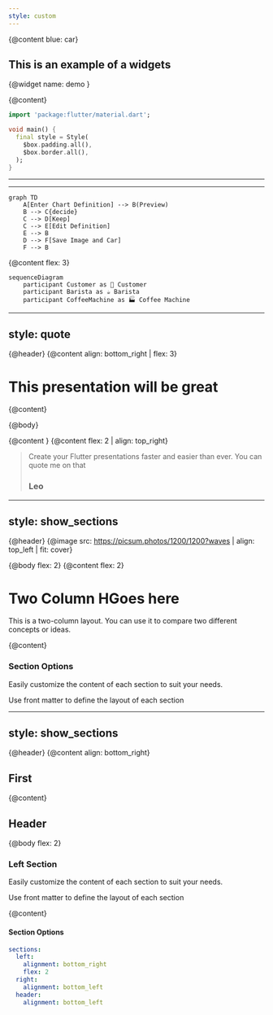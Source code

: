 ```yaml
---
style: custom
---
```


{@content blue: car}
## This is an example of a widgets

{@widget name: demo  }

{@content}

```dart
import 'package:flutter/material.dart';

void main() {
  final style = Style(
    $box.padding.all(),
    $box.border.all(),
  );
}

```

---
---

```mermaid
graph TD
    A[Enter Chart Definition] --> B(Preview)
    B --> C{decide}
    C --> D[Keep]
    C --> E[Edit Definition]
    E --> B
    D --> F[Save Image and Car]
    F --> B  
```

{@content flex: 3}

```mermaid
sequenceDiagram
    participant Customer as 🧑 Customer
    participant Barista as ☕ Barista
    participant CoffeeMachine as 🏭 Coffee Machine
```


<!-- Notes go here -->

---
style: quote
---

{@header}
{@content align: bottom_right | flex: 3}
# This presentation will be great

{@content}

{@body}


{@content }
{@content flex: 2 | align: top_right}
> Create your Flutter presentations faster and easier than ever.
> You can quote me on that
> ### Leo 


---
style: show_sections
---

{@header}
{@image src: https://picsum.photos/1200/1200?waves | align: top_left | fit: cover}

{@body flex: 2}
{@content flex: 2}
# Two Column HGoes here

This is a two-column layout. You can use it to compare two different concepts or ideas.


{@content}

### Section Options

Easily customize the content of each section to suit your needs.

Use front matter to define the layout of each section

---
style: show_sections
---

{@header}
{@content align: bottom_right}

## First

{@content}  


## Header

{@body flex: 2}

### Left Section
Easily customize the content of each section to suit your needs.

Use front matter to define the layout of each section

{@content}

#### Section Options

```yaml
sections:
  left:
    alignment: bottom_right
    flex: 2
  right:
    alignment: bottom_left
  header:
    alignment: bottom_left
```
 
